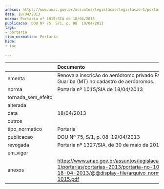 ```yaml
---
anexos: https://www.anac.gov.br/assuntos/legislacao/legislacao-1/portarias/portarias-2013/portaria-no-1015-sia-de-18-04-2013/@@display-file/arquivo_norma/PA2013-1015.pdf
data: 18/04/2013
norma: Portaria nº 1015/SIA de 18/04/2013
publicacao: DOU Nº 75, S/1, p. 08  19/04/2013
tags:
- portaria
tipo_normatico: Portaria
hide: 
- toc 
 
---
```


|                    | Documento                                                                                                                                                         |
|:-------------------|:------------------------------------------------------------------------------------------------------------------------------------------------------------------|
| ementa             | Renova a inscrição do aeródromo privado Fazenda Guariba (MT) no cadastro de aeródromos.                                                                           |
| norma              | Portaria nº 1015/SIA de 18/04/2013                                                                                                                                |
| tornada_sem_efeito |                                                                                                                                                                   |
| alterada           |                                                                                                                                                                   |
| data               | 18/04/2013                                                                                                                                                        |
| outros             |                                                                                                                                                                   |
| tipo_normatico     | Portaria                                                                                                                                                          |
| publicacao         | DOU Nº 75, S/1, p. 08  19/04/2013                                                                                                                                 |
| revogada           | Portaria nº 1327/SIA, de 30 de maio de 2016                                                                                                                       |
| em_vigor           |                                                                                                                                                                   |
| anexos             | https://www.anac.gov.br/assuntos/legislacao/legislacao-1/portarias/portarias-2013/portaria-no-1015-sia-de-18-04-2013/@@display-file/arquivo_norma/PA2013-1015.pdf |